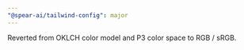 ```yaml
---
"@spear-ai/tailwind-config": major
---
```


Reverted from OKLCH color model and P3 color space to RGB / sRGB.
